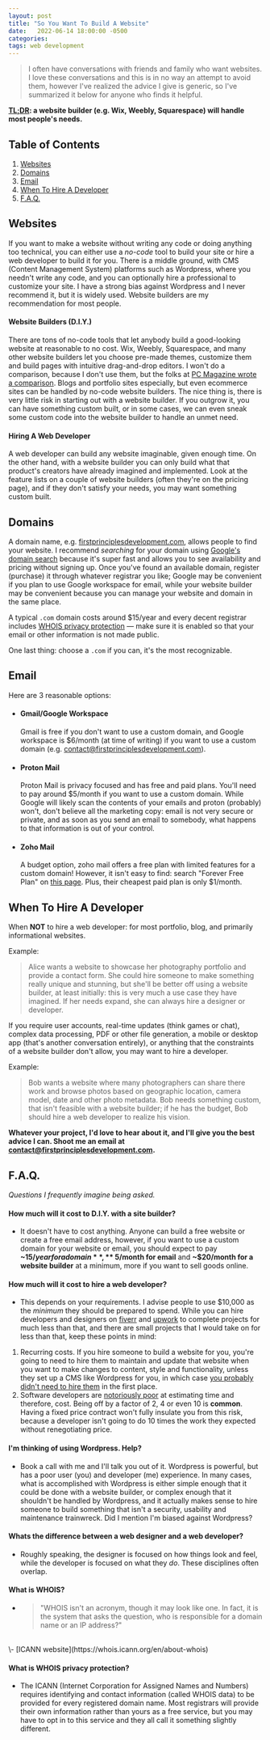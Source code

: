 ```yaml
---
layout: post
title: "So You Want To Build A Website"
date:   2022-06-14 18:00:00 -0500
categories:
tags: web development
---
```


> I often have conversations with friends and family who want websites. I love these conversations and this is in no way an attempt to avoid them, however I've realized the advice I give is generic, so I've summarized it below for anyone who finds it helpful.

**<a href="https://www.wordnik.com/words/TL;DR" target="_blank" title="Too long; didn't read.">TL;DR</a>: a website builder (e.g. Wix, Weebly, Squarespace) will handle most people's needs.**

## Table of Contents

1. [Websites](#websites)
2. [Domains](#domains)
3. [Email](#email)
4. [When To Hire A Developer](#when-to-hire-a-developer)
5. [F.A.Q.](#faq)

## Websites

If you want to make a website without writing any code or doing anything too technical, you can either use a _no-code_ tool to build your site or hire a web developer to build it for you. There is a middle ground, with CMS (Content Management System) platforms such as Wordpress, where you needn't write any code, and you can optionally hire a professional to customize your site. I have a strong bias against Wordpress and I never recommend it, but it is widely used. Website builders are my recommendation for most people.

#### Website Builders (D.I.Y.)

There are tons of no-code tools that let anybody build a good-looking website at reasonable to no cost. Wix, Weebly, Squarespace, and many other website builders let you choose pre-made themes, customize them and build pages with intuitive drag-and-drop editors. I won't do a comparison, because I don't use them, but the folks at [PC Magazine wrote a comparison](https://www.pcmag.com/picks/the-best-website-builders). Blogs and portfolio sites especially, but even ecommerce sites can be handled by no-code website builders. The nice thing is, there is very little risk in starting out with a website builder. If you outgrow it, you can have something custom built, or in some cases, we can even sneak some custom code into the website builder to handle an unmet need.

#### Hiring A Web Developer

A web developer can build any website imaginable, given enough time. On the other hand, with a website builder you can only build what that product's creators have already imagined and implemented. Look at the feature lists on a couple of website builders (often they're on the pricing page), and if they don't satisfy your needs, you may want something custom built.

## Domains

A domain name, e.g. [firstprinciplesdevelopment.com](https://firstprinciplesdevelopment.com), allows people to find your website. I recommend _searching_ for your domain using [Google's domain search](https://domains.google/) because it's super fast and allows you to see availability and pricing without signing up. Once you've found an available domain, register (purchase) it through whatever registrar you like; Google may be convenient if you plan to use Google workspace for email, while your website builder may be convenient because you can manage your website and domain in the same place.

A typical `.com` domain costs around $15/year and every decent registrar includes [WHOIS privacy protection](#what-is-whois-privacy-protection) — make sure it is enabled so that your email or other information is not made public. 

One last thing: choose a `.com` if you can, it's the most recognizable.

## Email

Here are 3 reasonable options:

- #### Gmail/Google Workspace

  Gmail is free if you don't want to use a custom domain, and Google workspace is $6/month (at time of writing) if you want to use a custom domain (e.g. contact@firstprinciplesdevelopment.com).

- #### Proton Mail

  Proton Mail is privacy focused and has free and paid plans. You'll need to pay around $5/month if you want to use a custom domain. While Google will likely scan the contents of your emails and proton (probably) won't, don't believe all the marketing copy: email is not very secure or private, and as soon as you send an email to somebody, what happens to that information is out of your control.

- #### Zoho Mail
  A budget option, zoho mail offers a free plan with limited features for a custom domain! However, it isn't easy to find: search "Forever Free Plan" on [this page](https://www.zoho.com/mail/zohomail-pricing.html). Plus, their cheapest paid plan is only $1/month.

## When To Hire A Developer

When **NOT** to hire a web developer: for most portfolio, blog, and primarily informational websites.

Example:

> Alice wants a website to showcase her photography portfolio and provide a contact form. She could hire someone to make something really unique and stunning, but she'll be better off using a website builder, at least initially: this is very much a use case they have imagined. If her needs expand, she can always hire a designer or developer.

If you require user accounts, real-time updates (think games or chat), complex data processing, PDF or other file generation, a mobile or desktop app (that's another conversation entirely), or anything that the constraints of a website builder don't allow, you may want to hire a developer.

Example:

> Bob wants a website where many photographers can share there work and browse photos based on geographic location, camera model, date and other photo metadata. Bob needs something custom, that isn't feasible with a website builder; if he has the budget, Bob should hire a web developer to realize his vision.

**Whatever your project, I'd love to hear about it, and I'll give you the best advice I can. Shoot me an email at <a class="u-email" href="mailto:contact@firstprinciplesdevelopment.com">contact@firstprinciplesdevelopment.com</a>.**

## F.A.Q.

_Questions I frequently imagine being asked._

#### How much will it cost to D.I.Y. with a site builder?

- It doesn't have to cost anything. Anyone can build a free website or create a free email address, however, if you want to use a custom domain for your website or email, you should expect to pay **~$15/year for a domain**, **~$5/month for email** and **~$20/month for a website builder** at a minimum, more if you want to sell goods online.

#### How much will it cost to hire a web developer?

- This depends on your requirements. I advise people to use $10,000 as the _minimum_ they should be prepared to spend. While you can hire developers and designers on [fiverr](https://www.fiverr.com/) and [upwork](https://www.upwork.com/) to complete projects for much less than that, and there are small projects that I would take on for less than that, keep these points in mind:
1. Recurring costs. If you hire someone to build a website for you, you're going to need to hire them to maintain and update that website when you want to make changes to content, style and functionality, unless they set up a CMS like Wordpress for you, in which case [you probably didn't need to hire them](#im-thinking-of-using-wordpress-help) in the first place.
2. Software developers are [notoriously poor](https://hbr.org/2011/09/why-your-it-project-may-be-riskier-than-you-think) at estimating time and therefore, cost. Being off by a factor of 2, 4 or even 10 is **common**. Having a fixed price contract won't fully insulate you from this risk, because a developer isn't going to do 10 times the work they expected without renegotiating price.

#### I'm thinking of using Wordpress. Help?

- Book a call with me and I'll talk you out of it. Wordpress is powerful, but has a poor user (you) and developer (me) experience. In many cases, what is accomplished with Wordpress is either simple enough that it could be done with a website builder, or complex enough that it shouldn't be handled by Wordpress, and it actually makes sense to hire someone to build something that isn't a security, usability and maintenance trainwreck. Did I mention I'm biased against Wordpress?

#### Whats the difference between a web designer and a web developer?

- Roughly speaking, the designer is focused on how things look and feel, while the developer is focused on what they _do_. These disciplines often overlap.

#### What is WHOIS?

- > "WHOIS isn't an acronym, though it may look like one. In fact, it is the system that asks the question, who is responsible for a domain name or an IP address?"
<br/>
\- [ICANN website](https://whois.icann.org/en/about-whois)

#### What is WHOIS privacy protection?

- The ICANN (Internet Corporation for Assigned Names and Numbers) requires identifying and contact information (called WHOIS data) to be provided for every registered domain name. Most registrars will provide their own information rather than yours as a free service, but you may have to opt in to this service and they all call it something slightly different.